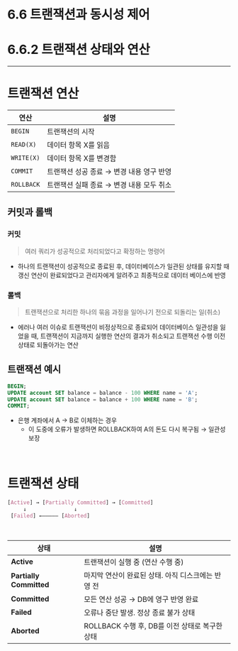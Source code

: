 # 6.6 트랜잭션과 동시성 제어
# 6.6.2 트랜잭션 상태와 연산
---

# 트랜잭션 연산
| 연산         | 설명                       |
| ---------- | ------------------------ |
| `BEGIN`    | 트랜잭션의 시작                 |
| `READ(X)`  | 데이터 항목 X를 읽음             |
| `WRITE(X)` | 데이터 항목 X를 변경함            |
| `COMMIT`   | 트랜잭션 성공 종료 → 변경 내용 영구 반영 |
| `ROLLBACK` | 트랜잭션 실패 종료 → 변경 내용 모두 취소 |

## 커밋과 롤백
### 커밋
> 여러 쿼리가 성공적으로 처리되었다고 확정하는 명령어
- 하나의 트랜잭션이 성공적으로 종료된 후, 데이터베이스가 일관된 상태를 유지할 때 갱신 연산이 완료되었다고 관리자에게 알려주고 최종적으로 데이터 베이스에 반영

### 롤백
> 트랜잭션으로 처리한 하나의 묶음 과정을 일어나기 전으로 되돌리는 일(취소)
- 에러나 여러 이슈로 트랜잭션이 비정상적으로 종료되어 데이터베이스 일관성을 잃었을 때, 트랜잭션이 지금까지 실행한 연산의 결과가 취소되고 트랜잭션 수행 이전 상태로 되돌아가는 연산

## 트랜잭션 예시
```sql
BEGIN;
UPDATE account SET balance = balance - 100 WHERE name = 'A';
UPDATE account SET balance = balance + 100 WHERE name = 'B';
COMMIT;
```
- 은행 계좌에서 A -> B로 이체하는 경우
    - 이 도중에 오류가 발생하면 ROLLBACK하여 A의 돈도 다시 복구됨 → 일관성 보장

</br>

# 트랜잭션 상태
```css
[Active] → [Partially Committed] → [Committed]
     ↓               ↓
 [Failed] ←————— [Aborted]
```

</br>

| 상태                      | 설명                               |
| ----------------------- | -------------------------------- |
| **Active**              | 트랜잭션이 실행 중 (연산 수행 중)             |
| **Partially Committed** | 마지막 연산이 완료된 상태. 아직 디스크에는 반영 전    |
| **Committed**           | 모든 연산 성공 → DB에 영구 반영 완료          |
| **Failed**              | 오류나 중단 발생. 정상 종료 불가 상태           |
| **Aborted**             | ROLLBACK 수행 후, DB를 이전 상태로 복구한 상태 |

